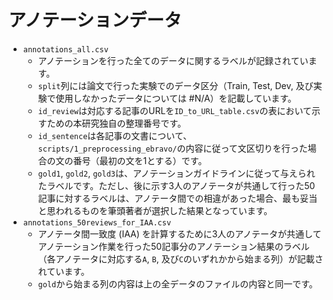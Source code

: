 # アノテーションデータ

- `annotations_all.csv`
  - アノテーションを行った全てのデータに関するラベルが記録されています。
  - `split`列には論文で行った実験でのデータ区分（Train, Test, Dev, 及び実験で使用しなかったデータについては #N/A）を記載しています。
  - `id_review`は対応する記事のURLを`ID_to_URL_table.csv`の表において示すための本研究独自の整理番号です。
  - `id_sentence`は各記事の文書について、`scripts/1_preprocessing_ebravo/`の内容に従って文区切りを行った場合の文の番号（最初の文を1とする）です。
  - `gold1`, `gold2`, `gold3`は、アノテーションガイドラインに従って与えられたラベルです。ただし、後に示す3人のアノテータが共通して行った50記事に対するラベルは、アノテータ間での相違があった場合、最も妥当と思われるものを筆頭著者が選択した結果となっています。
- `annotations_50reviews_for_IAA.csv`
  - アノテータ間一致度 (IAA) を計算するために3人のアノテータが共通してアノテーション作業を行った50記事分のアノテーション結果のラベル（各アノテータに対応する`A`, `B`, 及び`C`のいずれかから始まる列）が記載されています。
  - `gold`から始まる列の内容は上の全データのファイルの内容と同一です。
